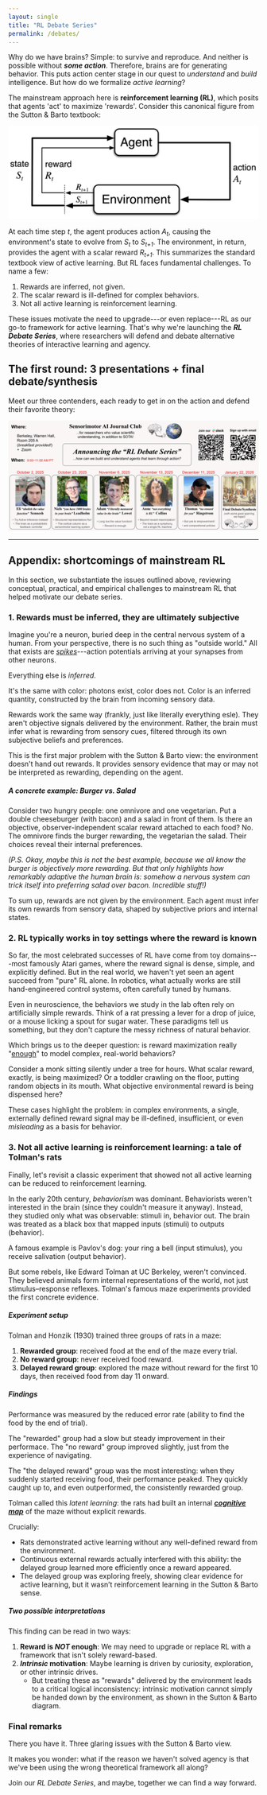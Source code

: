 ```yaml
---
layout: single
title: "RL Debate Series"
permalink: /debates/
---
```


Why do we have brains? Simple: to survive and reproduce. And neither is possible without ***some action***. Therefore, brains are for generating behavior. This puts action center stage in our quest to *understand* and *build* intelligence. But how do we formalize *active learning*?

The mainstream approach here is **reinforcement learning (RL)**, which posits that agents 'act' to maximize 'rewards'. Consider this canonical figure from the Sutton & Barto textbook:

![Sutton and Barto RL Diagram](/assets/images/sutton-barto.png)

At each time step *t*, the agent produces action *A<sub>t</sub>*, causing the environment's state to evolve from *S<sub>t</sub>* to *S<sub>t+1</sub>*. The environment, in return, provides the agent with a scalar reward *R<sub>t+1</sub>*. This summarizes the standard textbook view of active learning. But RL faces fundamental challenges. To name a few:

1. Rewards are inferred, not given.  
2. The scalar reward is ill-defined for complex behaviors.
3. Not all active learning is reinforcement learning.

These issues motivate the need to upgrade---or even replace---RL as our go-to framework for active learning. That's why we're launching the ***RL Debate Series***, where researchers will defend and debate alternative theories of interactive learning and agency.

## The first round: 3 presentations + final debate/synthesis

Meet our three contenders, each ready to get in on the action and defend their favorite theory:

![RL Debate Series Flyer](/assets/images/rl_debates_flyer.png)

---

## Appendix: shortcomings of mainstream RL

In this section, we substantiate the issues outlined above, reviewing conceptual, practical, and empirical challenges to mainstream RL that helped motivate our debate series.

### 1. Rewards must be inferred, they are ultimately subjective

Imagine you're a neuron, buried deep in the central nervous system of a human. From your perspective, there is no such thing as "outside world." All that exists are [*spikes*](https://en.wikipedia.org/wiki/Action_potential)---action potentials arriving at your synapses from other neurons.

Everything else is *inferred*.

It's the same with color: photons exist, color does not. Color is an inferred quantity, constructed by the brain from incoming sensory data.

Rewards work the same way (frankly, just like literally everything esle). They aren't objective signals delivered by the environment. Rather, the brain must infer what is rewarding from sensory cues, filtered through its own subjective beliefs and preferences.

This is the first major problem with the Sutton & Barto view: the environment doesn't hand out rewards. It provides sensory evidence that may or may not be interpreted as rewarding, depending on the agent.

##### A concrete example: Burger vs. Salad

Consider two hungry people: one omnivore and one vegetarian. Put a double cheeseburger (with bacon) and a salad in front of them. Is there an objective, observer-independent scalar reward attached to each food? No. The omnivore finds the burger rewarding, the vegetarian the salad. Their choices reveal their internal preferences.

*(P.S. Okay, maybe this is not the best example, because we all know the burger is objectively more rewarding. But that only highlights how remarkably adaptive the human brain is: somehow a nervous system can trick itself into preferring salad over bacon. Incredible stuff!)*

To sum up, rewards are not given by the environment. Each agent must infer its own rewards from sensory data, shaped by subjective priors and internal states.


### 2. RL typically works in toy settings where the reward is known

So far, the most celebrated successes of RL have come from toy domains---most famously Atari games, where the reward signal is dense, simple, and explicitly defined. But in the real world, we haven't yet seen an agent succeed from "pure" RL alone. In robotics, what actually works are still hand-engineered control systems, often carefully tuned by humans.

Even in neuroscience, the behaviors we study in the lab often rely on artificially simple rewards. Think of a rat pressing a lever for a drop of juice, or a mouse licking a spout for sugar water. These paradigms tell us something, but they don't capture the messy richness of natural behavior.

Which brings us to the deeper question: is reward maximization really "[enough](https://www.sciencedirect.com/science/article/pii/S0004370221000862)" to model complex, real-world behaviors?

Consider a monk sitting silently under a tree for hours. What scalar reward, exactly, is being maximized? Or a toddler crawling on the floor, putting random objects in its mouth. What objective environmental reward is being dispensed here?

These cases highlight the problem: in complex environments, a single, externally defined reward signal may be ill-defined, insufficient, or even *misleading* as a basis for behavior.

### 3. Not all active learning is reinforcement learning: a tale of Tolman's rats

Finally, let's revisit a classic experiment that showed not all active learning can be reduced to reinforcement learning.

In the early 20th century, *behaviorism* was dominant. Behaviorists weren't interested in the brain (since they couldn't measure it anyway). Instead, they studied only what was observable: stimuli in, behavior out. The brain was treated as a black box that mapped inputs (stimuli) to outputs (behavior).

A famous example is Pavlov's dog: your ring a bell (input stimulus), you receive salivation (output behavior).

But some rebels, like Edward Tolman at UC Berkeley, weren't convinced. They believed animals form internal representations of the world, not just stimulus–response reflexes. Tolman's famous maze experiments provided the first concrete evidence.

##### Experiment setup

Tolman and Honzik (1930) trained three groups of rats in a maze:

1. **Rewarded group**: received food at the end of the maze every trial.
2. **No reward group**: never received food reward.
3. **Delayed reward group**: explored the maze without reward for the first 10 days, then received food from day 11 onward.

##### Findings

Performance was measured by the reduced error rate (ability to find the food by the end of trial).

The "rewarded" group had a slow but steady improvement in their performace. The "no reward" group improved slightly, just from the experience of navigating.

The "the delayed reward" group was the most interesting: when they suddenly started receiving food, their performance peaked. They quickly caught up to, and even outperformed, the consistently rewarded group.

Tolman called this *latent learning*: the rats had built an internal ***[cognitive map](https://personal.utdallas.edu/~tres/spatial/tolman.pdf)*** of the maze without explicit rewards.

Crucially:

- Rats demonstrated active learning without any well-defined reward from the environment.
- Continuous external rewards actually interfered with this ability: the delayed group learned more efficiently once a reward appeared.
- The delayed group was exploring freely, showing clear evidence for active learning, but it wasn’t reinforcement learning in the Sutton & Barto sense.

##### Two possible interpretations

This finding can be read in two ways:

1. **Reward is _NOT_ enough**: We may need to upgrade or replace RL with a framework that isn't solely reward-based.
2. **_Intrinsic_ motivation**: Maybe learning is driven by curiosity, exploration, or other intrinsic drives.
    - But treating these as "rewards" delivered by the environment leads to a critical logical inconsistency: intrinsic motivation cannot simply be handed down by the environment, as shown in the Sutton & Barto diagram.

### Final remarks

There you have it. Three glaring issues with the Sutton & Barto view.

It makes you wonder: what if the reason we haven't solved agency is that we've been using the wrong theoretical framework all along?

Join our *RL Debate Series*, and maybe, together we can find a way forward.

